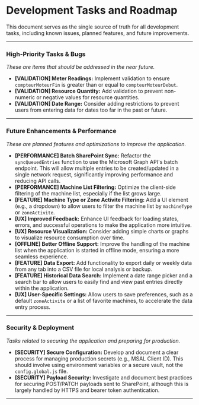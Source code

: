 # Development Tasks and Roadmap

This document serves as the single source of truth for all development tasks, including known issues, planned features, and future improvements.

---

### High-Priority Tasks & Bugs
*These are items that should be addressed in the near future.*

- **[VALIDATION] Meter Readings:** Implement validation to ensure `compteurMoteurFin` is greater than or equal to `compteurMoteurDebut`.
- **[VALIDATION] Resource Quantity:** Add validation to prevent non-numeric or negative values for resource quantities.
- **[VALIDATION] Date Range:** Consider adding restrictions to prevent users from entering data for dates too far in the past or future.

---

### Future Enhancements & Performance
*These are planned features and optimizations to improve the application.*

- **[PERFORMANCE] Batch SharePoint Sync:** Refactor the `syncQueuedEntries` function to use the Microsoft Graph API's batch endpoint. This will allow multiple entries to be created/updated in a single network request, significantly improving performance and reducing API calls.
- **[PERFORMANCE] Machine List Filtering:** Optimize the client-side filtering of the machine list, especially if the list grows large.
- **[FEATURE] Machine Type or Zone Activite Filtering:** Add a UI element (e.g., a dropdown) to allow users to filter the machine list by `machineType` or `zoneActivite`.
- **[UX] Improved Feedback:** Enhance UI feedback for loading states, errors, and successful operations to make the application more intuitive.
- **[UX] Resource Visualization:** Consider adding simple charts or graphs to visualize resource consumption over time.
- **[OFFLINE] Better Offline Support:** Improve the handling of the machine list when the application is started in offline mode, ensuring a more seamless experience.
- **[FEATURE] Data Export:** Add functionality to export daily or weekly data from any tab into a CSV file for local analysis or backup.
- **[FEATURE] Historical Data Search:** Implement a date range picker and a search bar to allow users to easily find and view past entries directly within the application.
- **[UX] User-Specific Settings:** Allow users to save preferences, such as a default `zoneActivite` or a list of favorite machines, to accelerate the data entry process.

---

### Security & Deployment
*Tasks related to securing the application and preparing for production.*

- **[SECURITY] Secure Configuration:** Develop and document a clear process for managing production secrets (e.g., MSAL Client ID). This should involve using environment variables or a secure vault, not the `config.global.js` file.
- **[SECURITY] Payload Security:** Investigate and document best practices for securing POST/PATCH payloads sent to SharePoint, although this is largely handled by HTTPS and bearer token authentication.

---
